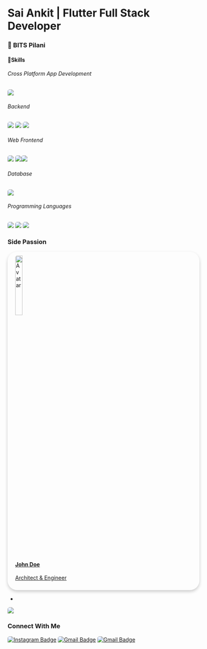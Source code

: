 # Sai Ankit | Flutter Full Stack Developer

### 🏫 BITS Pilani

#### 🚀Skills
###### Cross Platform App Development
<img src = "https://www.vectorlogo.zone/logos/flutterio/flutterio-ar21.svg">

###### Backend

<img src = "https://www.vectorlogo.zone/logos/firebase/firebase-ar21.svg"> <img src = "https://www.vectorlogo.zone/logos/nodejs/nodejs-ar21.svg"> <img src ="https://www.vectorlogo.zone/logos/expressjs/expressjs-ar21.svg">

###### Web Frontend
<img src = "https://www.vectorlogo.zone/logos/w3_html5/w3_html5-ar21.svg"> <img src = "https://www.vectorlogo.zone/logos/javascript/javascript-ar21.svg"><img src = "https://www.vectorlogo.zone/logos/reactjs/reactjs-ar21.svg">

###### Database
<img src = "https://www.vectorlogo.zone/logos/mongodb/mongodb-ar21.svg">

###### Programming Languages
<img src ="https://www.vectorlogo.zone/logos/dartlang/dartlang-ar21.svg"> <img src="https://raw.githubusercontent.com/actions/starter-workflows/eeaa6d60cdfb9392799ce9942051b0739f2f511e/icons/c-cpp.svg"> <img src="https://www.vectorlogo.zone/logos/python/python-ar21.svg">

### Side Passion

<style>
.card:hover {
  box-shadow: 0 8px 16px 0 rgba(0,0,0,0.2);
}

.card {

  box-shadow: 0 4px 8px 0 rgba(0,0,0,0.2);
  transition: 0.5s;
  border-radius: 25px; 
  padding:10px 20px;
}

img {
  border-radius: 5px 5px 0 0;
}
</style>
<a href="https://www.youtube.com/channel/UC_76O10A83WFpMfkclild7w">
<div class = "card">
  <img src="https://www.vectorlogo.zone/logos/youtube/youtube-ar21.svg" alt="Avatar" style="width:20%">
  <div class="container">
    <h4><b>John Doe</b></h4>
    <p>Architect & Engineer</p>
  </div>
</div>
</a>



-

<img src="https://github-readme-stats.vercel.app/api?username=saiankit&hide_border=false&hide=[%22contribs%22]&show_icons=true&title_color=211165&text_color=212861&icon_color=ff3456">

### Connect With Me

[![Instagram Badge](https://www.vectorlogo.zone/logos/instagram/instagram-icon.svg)](www.instagram.com/saiankit30)  [![Gmail Badge](https://www.vectorlogo.zone/logos/gmail/gmail-icon.svg)](mailto:saiankit30@gmail.com)  [![Gmail Badge](https://www.vectorlogo.zone/logos/medium/medium-icon.svg)](https://medium.com/@saiankit30)
